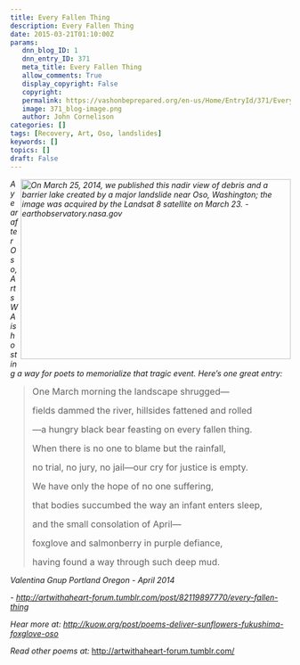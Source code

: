 ```yaml
---
title: Every Fallen Thing
description: Every Fallen Thing
date: 2015-03-21T01:10:00Z
params:
   dnn_blog_ID: 1
   dnn_entry_ID: 371
   meta_title: Every Fallen Thing
   allow_comments: True
   display_copyright: False
   copyright: 
   permalink: https://vashonbeprepared.org/en-us/Home/EntryId/371/Every-Fallen-Thing
   image: 371_blog-image.png
   author: John Cornelison
categories: []
tags: [Recovery, Art, Oso, landslides]
keywords: []
topics: []
draft: False
---
```


<p><em><img width="485" height="323" id="irc_mi" src="http://earthobservatory.nasa.gov/blogs/earthmatters/files/2014/03/osolandslide2_pho_2014082.jpg" style="float: right; margin-bottom: 5px; margin-left: 5px;" alt="On March 25, 2014, we published this nadir view of debris and a barrier lake created by a major landslide near Oso, Washington; the image was acquired by the Landsat 8 satellite on March 23. - earthobservatory.nasa.gov" />A year after Oso, Arts WA is hosting a way for poets to memorialize that tragic event. Here&rsquo;s one great entry:</em></p>
<blockquote>
<p><span style="font-size: 16px;">One March morning the landscape shrugged&mdash;</span></p>
<p><span style="font-size: 16px;">fields dammed the river, hillsides fattened and rolled</span></p>
<p><span style="font-size: 16px;">&mdash;a hungry black bear feasting on every fallen thing.</span></p>
<p><span style="font-size: 16px;">When there is no one to blame but the rainfall,</span></p>
<p><span style="font-size: 16px;">no trial, no jury, no jail&mdash;our cry for justice is empty.</span></p>
<p><span style="font-size: 16px;">We have only the hope of no one suffering,</span></p>
<p><span style="font-size: 16px;">that bodies succumbed the way an infant enters sleep,</span></p>
<p><span style="font-size: 16px;">and the small consolation of April&mdash;</span></p>
<p><span style="font-size: 16px;">foxglove and salmonberry in purple defiance,</span></p>
<p><span style="font-size: 16px;">having found a way through such deep mud.</span></p>
</blockquote>
<p><em> Valentina Gnup Portland Oregon - April 2014</em></p>
<p><em>- <a href="http://artwithaheart-forum.tumblr.com/post/82119897770/every-fallen-thing" title="http://artwithaheart-forum.tumblr.com/post/82119897770/every-fallen-thing">http://artwithaheart-forum.tumblr.com/post/82119897770/every-fallen-thing</a></em></p>
<p><em>Hear more at: <a href="http://kuow.org/post/poems-deliver-sunflowers-fukushima-foxglove-oso" title="http://kuow.org/post/poems-deliver-sunflowers-fukushima-foxglove-oso">http://kuow.org/post/poems-deliver-sunflowers-fukushima-foxglove-oso</a></em></p>
<p><em>Read other poems at: </em><a href="http://artwithaheart-forum.tumblr.com/" title="http://artwithaheart-forum.tumblr.com/">http://artwithaheart-forum.tumblr.com/</a></p>
